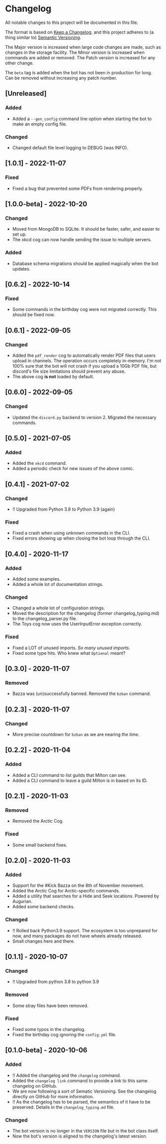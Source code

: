 # Changelog
All notable changes to this project will be documented in this file.

The format is based on [Keep a Changelog](https://keepachangelog.com/en/1.0.0/),
and this project adheres to (a thing similar to) [Semantic Versioning](https://semver.org/spec/v2.0.0.html).

The Major version is increased when large code changes are made, such as changes in the storage facility.
The Minor version is increased when commands are added or removed.
The Patch version is increased for any other change.

The `beta` tag is added when the bot has not been in production for long. Can be removed without increasing any patch number.

## [Unreleased]
### Added
- Added a `--gen_config` command line option when starting the bot to make an empty config file.

### Changed
- Changed default file level logging to DEBUG (was INFO).


## [1.0.1] - 2022-11-07
### Fixed
- Fixed a bug that prevented some PDFs from rendering properly.


## [1.0.0-beta] - 2022-10-20
### Changed
- Moved from MongoDB to SQLite. It should be faster, safer, and easier to set up.
- The xkcd cog can now handle sending the issue to multiple servers.
### Added
- Database schema migrations should be applied magically when the bot updates.


## [0.6.2] - 2022-10-14
### Fixed
- Some commands in the birthday cog were not migrated correctly. This should be fixed now.


## [0.6.1] - 2022-09-05
### Changed
- Added the `pdf_render` cog to automatically render PDF files that users upload in channels. The operation occurs completely in-memory. I'm not 100% sure that the bot will not crash if you upload a 10Gb PDF file, but discord's file size limitations should prevent any abuse.
- The above cog **is not** loaded by default.


## [0.6.0] - 2022-09-05
### Changed
- Updated the `discord.py` backend to version 2. Migrated the necessary commands.


## [0.5.0] - 2021-07-05
### Added
- Added the `xkcd` command.
- Added a periodic check for new issues of the above comic.


## [0.4.1] - 2021-07-02
### Changed
- !! Upgraded from Python 3.8 to Python 3.9 (again)
### Fixed
- Fixed a crash when using unknown commands in the CLI.
- Fixed errors showing up when closing the bot loop through the CLI.


## [0.4.0] - 2020-11-17
### Added
- Added some examples.
- Added a whole lot of documentation strings.

### Changed
- Changed a whole lot of configuration strings.
- Moved the description for the changelog (former changelog_typing.md) to the changelog_parser.py file.
- The Toys cog now uses the UserInputError exception correctly.

### Fixed
- Fixed a LOT of unused imports. *So many unused imports*.
- Fixed some type hits. Who knew what `Optional` meant?


## [0.3.0] - 2020-11-07
### Removed
- Bazza was (un)successfully banned. Removed the `bzban` command.


## [0.2.3] - 2020-11-07
### Changed
- More precise countdown for `bzban` as we are nearing *the time*.


## [0.2.2] - 2020-11-04
### Added
- Added a CLI command to list guilds that Milton can see.
- Added a CLI command to leave a guild Milton is in based on its ID.


## [0.2.1] - 2020-11-03
### Removed
- Removed the Arctic Cog.

### Fixed
- Some small backend fixes.


## [0.2.0] - 2020-11-03
### Added
- Support for the #Kick Bazza on the 8th of November movement.
- Added the Arctic Cog for Arctic-specific commands.
- Added a utility that searches for a Hide and Seek locations. Powered by Augurian.
- Added some backend checks.

### Changed
- !! Rolled back Python3.9 support. The ecosystem is too unprepared for now, and many packages do not have wheels already released.
- Small changes here and there.

## [0.1.1] - 2020-10-07
### Changed
- !! Upgraded from python 3.8 to python 3.9

### Removed
- Some stray files have been removed.

### Fixed
- Fixed some typos in the changelog.
- Fixed the birthday cog ignoring the `config.yml` file.


## [0.1.0-beta] - 2020-10-06
### Added
- !! Added the changelog and the `changelog` command.
- Added the `changelog link` command to provide a link to this same changelog on GitHub.
- We are now following a sort of Sematic Versioning. See the changelog directly on GitHub for more information.
- !! As the changelog has to be parsed, the semantics of it have to be preserved. Details in the `changelog_typing.md` file.

### Changed
- The bot version is no longer in the `VERSION` file but in the bot class itself.
- Now the bot's version is aligned to the changelog's latest version.
